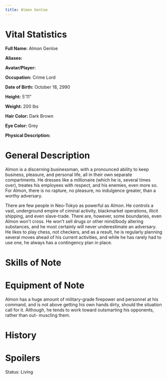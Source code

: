 ```yaml
---
title: Almon Genloe
---
```


# Vital Statistics

**Full Name:** Almon Genloe

**Aliases:**

**Avatar/Player:**

**Occupation:** Crime Lord

**Date of Birth:** October 18, 2990

**Height:** 5'11"

**Weight:** 200 lbs

**Hair Color:** Dark Brown

**Eye Color:** Grey

**Physical Description:**

# General Description

Almon is a discerning businessman, with a pronounced ability to keep business,
pleasure, and personal life, all in their own separate compartments. He dresses
like a millionaire (which he is, several times over), treates his employees with
respect, and his enemies, even more so. For Almon, there is no rapture, no
pleasure, no indulgence greater, than a worthy adversary.

There are few people in Neo-Tokyo as powerful as Almon. He controls a vast,
underground empire of ciminal activity, blackmarket operations, illicit
shipping, and even slave-trade. There are, however, some boundaries, even Almon
won't cross. He won't sell drugs or other mind/body altering substances, and he
most certainly will never underestimate an adversary. He likes to play chess,
not checkers, and as a result, he is regularly planning several moves ahead of
his current activities, and while he has rarely had to use one, he always has a
contingency plan in place.

# Skills of Note

# Equipment of Note

Almon has a huge amount of military-grade firepower and personnel at his
command, and is not above getting his own hands dirty, should the situation call
for it. Although, he tends to work toward outsmarting his opponents, rather than
out- muscling them.

# History

# Spoilers

Status: Living
